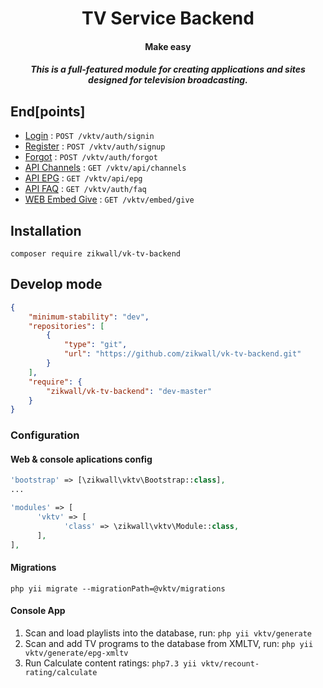 <div align="center">
  <h1>TV Service Backend</h1>
  <h4>Make easy</h4>
  <h5>This is a full-featured module for creating applications and sites designed for television broadcasting.</h5>
</div>

## End[points]

* [Login](endpoints/Login.md) : `POST /vktv/auth/signin`
* [Register](endpoints/Register.md) : `POST /vktv/auth/signup`
* [Forgot](endpoints/Forgot.md) : `POST /vktv/auth/forgot`
* [API Channels](endpoints/API_Channels.md) : `GET /vktv/api/channels`
* [API EPG](endpoints/API_EPG.md) : `GET /vktv/api/epg`
* [API FAQ](endpoints/API_FAQ.md) : `GET /vktv/auth/faq`
* [WEB Embed Give](endpoints/WEB_Embed_Give.md) : `GET /vktv/embed/give`

## Installation

`composer require zikwall/vk-tv-backend`

## Develop mode

```json
{
    "minimum-stability": "dev",
    "repositories": [
        {
            "type": "git",
            "url": "https://github.com/zikwall/vk-tv-backend.git"
        }
    ],
    "require": {
        "zikwall/vk-tv-backend": "dev-master"
    }
}

```

### Configuration

#### Web & console aplications config

```php
'bootstrap' => [\zikwall\vktv\Bootstrap::class],
...

'modules' => [
      'vktv' => [
            'class' => \zikwall\vktv\Module::class,
      ],
],

```

#### Migrations

`php yii migrate --migrationPath=@vktv/migrations`

#### Console App

1. Scan and load playlists into the database, run: `php yii vktv/generate`
2. Scan and add TV programs to the database from XMLTV, run: `php yii vktv/generate/epg-xmltv`
3. Run Calculate content ratings: `php7.3 yii vktv/recount-rating/calculate`
